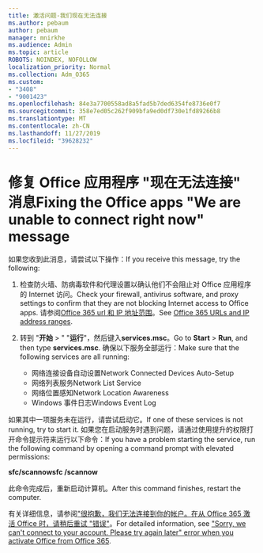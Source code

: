 ```yaml
---
title: 激活问题-我们现在无法连接
ms.author: pebaum
author: pebaum
manager: mnirkhe
ms.audience: Admin
ms.topic: article
ROBOTS: NOINDEX, NOFOLLOW
localization_priority: Normal
ms.collection: Adm_O365
ms.custom:
- "3408"
- "9001423"
ms.openlocfilehash: 84e3a7700558ad8a5fad5b7ded6354fe8736e0f7
ms.sourcegitcommit: 358e7ed05c262f909bfa9ed0df730e1fd89266b8
ms.translationtype: MT
ms.contentlocale: zh-CN
ms.lasthandoff: 11/27/2019
ms.locfileid: "39628232"
---
```

# <a name="fixing-the-office-apps-we-are-unable-to-connect-right-now-message"></a><span data-ttu-id="0b6eb-102">修复 Office 应用程序 "现在无法连接" 消息</span><span class="sxs-lookup"><span data-stu-id="0b6eb-102">Fixing the Office apps "We are unable to connect right now" message</span></span>

<span data-ttu-id="0b6eb-103">如果您收到此消息，请尝试以下操作：</span><span class="sxs-lookup"><span data-stu-id="0b6eb-103">If you receive this message, try the following:</span></span>

1. <span data-ttu-id="0b6eb-104">检查防火墙、防病毒软件和代理设置以确认他们不会阻止对 Office 应用程序的 Internet 访问。</span><span class="sxs-lookup"><span data-stu-id="0b6eb-104">Check your firewall, antivirus software, and proxy settings to confirm that they are not blocking Internet access to Office apps.</span></span> <span data-ttu-id="0b6eb-105">请参阅[Office 365 url 和 IP 地址范围](https://docs.microsoft.com/office365/enterprise/urls-and-ip-address-ranges)。</span><span class="sxs-lookup"><span data-stu-id="0b6eb-105">See [Office 365 URLs and IP address ranges](https://docs.microsoft.com/office365/enterprise/urls-and-ip-address-ranges).</span></span>

2. <span data-ttu-id="0b6eb-106">转到 "**开始** > " "**运行**"，然后键入**services.msc**。</span><span class="sxs-lookup"><span data-stu-id="0b6eb-106">Go to **Start** > **Run**, and then type **services.msc**.</span></span> <span data-ttu-id="0b6eb-107">确保以下服务全部运行：</span><span class="sxs-lookup"><span data-stu-id="0b6eb-107">Make sure that the following services are all running:</span></span>
    - <span data-ttu-id="0b6eb-108">网络连接设备自动设置</span><span class="sxs-lookup"><span data-stu-id="0b6eb-108">Network Connected Devices Auto-Setup</span></span>
    - <span data-ttu-id="0b6eb-109">网络列表服务</span><span class="sxs-lookup"><span data-stu-id="0b6eb-109">Network List Service</span></span>
    - <span data-ttu-id="0b6eb-110">网络位置感知</span><span class="sxs-lookup"><span data-stu-id="0b6eb-110">Network Location Awareness</span></span>
    - <span data-ttu-id="0b6eb-111">Windows 事件日志</span><span class="sxs-lookup"><span data-stu-id="0b6eb-111">Windows Event Log</span></span>

<span data-ttu-id="0b6eb-112">如果其中一项服务未在运行，请尝试启动它。</span><span class="sxs-lookup"><span data-stu-id="0b6eb-112">If one of these services is not running, try to start it.</span></span> <span data-ttu-id="0b6eb-113">如果您在启动服务时遇到问题，请通过使用提升的权限打开命令提示符来运行以下命令：</span><span class="sxs-lookup"><span data-stu-id="0b6eb-113">If you have a problem starting the service, run the following command by opening a command prompt with elevated permissions:</span></span>

<span data-ttu-id="0b6eb-114">**sfc/scannow**</span><span class="sxs-lookup"><span data-stu-id="0b6eb-114">**sfc /scannow**</span></span>

<span data-ttu-id="0b6eb-115">此命令完成后，重新启动计算机。</span><span class="sxs-lookup"><span data-stu-id="0b6eb-115">After this command finishes, restart the computer.</span></span>

<span data-ttu-id="0b6eb-116">有关详细信息，请参阅["很抱歉，我们无法连接到你的帐户。在从 Office 365 激活 Office 时，请稍后重试 "错误"](https://docs.microsoft.com/office/troubleshoot/activation-installation/issue-when-activate-office-from-office-365)。</span><span class="sxs-lookup"><span data-stu-id="0b6eb-116">For detailed information, see ["Sorry, we can't connect to your account. Please try again later" error when you activate Office from Office 365](https://docs.microsoft.com/office/troubleshoot/activation-installation/issue-when-activate-office-from-office-365).</span></span>